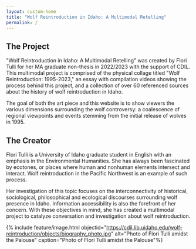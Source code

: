 ```yaml
---
layout: custom-home
title: "Wolf Reintroduction in Idaho: A Multimodal Retelling"
permalink: /
---
```


## The Project 

"Wolf Reintroduction in Idaho: A Multimodal Retelling" was created by Flori Tulli for her MA graduate non-thesis in 2022/2023 with the support of CDIL. This multimodal project is comprised of the physical collage titled "Wolf Reintroduction: 1995-2023," an essay with compilation videos showing the process behind this project, and a collection of over 60 referenced sources about the history of wolf reintroduction in Idaho. 

The goal of both the art piece and this website is to show viewers the various dimensions surrounding the wolf controversy: a coalescence of regional viewpoints and events stemming from the initial release of wolves in 1995.

## The Creator 

Flori Tulli is a University of Idaho graduate student in English with an emphasis in the Environmental Humanities. She has always been fascinated by ecotones, or places where human and nonhuman elements intersect and interact. Wolf reintroduction in the Pacific Northwest is an example of such process. 

Her investigation of this topic focuses on the interconnectivity of historical, sociological, philosophical and ecological discourses surrounding wolf presence in Idaho. Information accessibility is also the forefront of her concern. With these objectives in mind, she has created a multimodal project to catalyze conversation and investigation about wolf reintroduction. 

{% include feature/image.html objectid="https://cdil.lib.uidaho.edu/wolf-reintroduction/objects/biography_photo.jpg" alt="Photo of Flori Tulli amidst the Palouse" caption="Photo of Flori Tulli amidst the Palouse"%}
